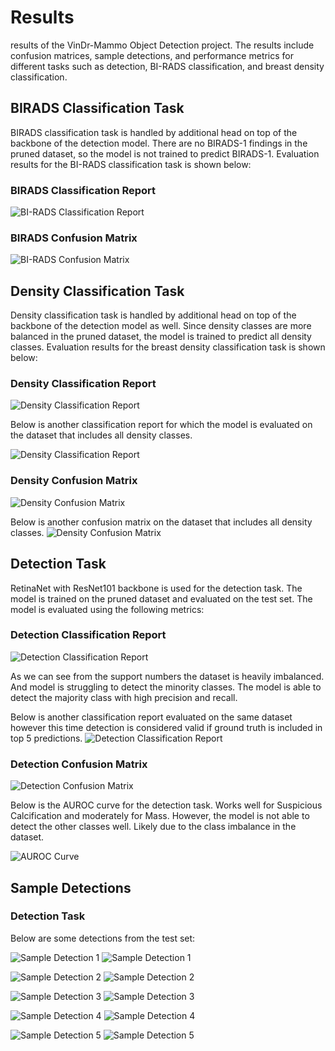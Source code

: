 # Results

results of the VinDr-Mammo Object Detection project. The results include confusion matrices, sample detections, and performance metrics for different tasks such as detection, BI-RADS classification, and breast density classification.



## BIRADS Classification Task
BIRADS classification task is handled by additional head on top of the backbone of the detection model. There are no BIRADS-1 findings in the pruned dataset, so the model is not trained to predict BIRADS-1. Evaluation results for the BI-RADS classification task is shown below:

### BIRADS Classification Report
![BI-RADS Classification Report](images/birads_report.png)


### BIRADS Confusion Matrix
![BI-RADS Confusion Matrix](images/birads_matrix.png)

## Density Classification Task
Density classification task is handled by additional head on top of the backbone of the detection model as well. Since density classes are more balanced in the pruned dataset, the model is trained to predict all density classes. Evaluation results for the breast density classification task is shown below:

### Density Classification Report
![Density Classification Report](images/density_report.png)

Below is another classification report for which the model is evaluated on the dataset that includes all density classes.

![Density Classification Report](images/density_report_whole.png)

### Density Confusion Matrix
![Density Confusion Matrix](images/density_matrix.png)

Below is another confusion matrix on the dataset that includes all density classes.
![Density Confusion Matrix](images/density_matrix_whole.png)



## Detection Task
RetinaNet with ResNet101 backbone is used for the detection task. The model is trained on the pruned dataset and evaluated on the test set. The model is evaluated using the following metrics:

### Detection Classification Report
![Detection Classification Report](images/findings_report.png)

As we can see from the support numbers the dataset is heavily imbalanced. And model is struggling to detect the minority classes. The model is able to detect the majority class with high precision and recall.

Below is another classification report evaluated on the same dataset however this time detection is considered valid if ground truth is included in top 5 predictions.
![Detection Classification Report](images/top_5_findings_report.png)

### Detection Confusion Matrix
![Detection Confusion Matrix](images/findings_matrix.png)

Below is the AUROC curve for the detection task. Works well for Suspicious Calcification and moderately for Mass. However, the model is not able to detect the other classes well. Likely due to the class imbalance in the dataset.

![AUROC Curve](images/AUROC_findings.png)

## Sample Detections

### Detection Task
Below are some detections from the test set:

![Sample Detection 1](images/250.png)
![Sample Detection 1](images/250_gt.png)


![Sample Detection 2](images/120.png)
![Sample Detection 2](images/120_gt.png)


![Sample Detection 3](images/60_3.png)
![Sample Detection 3](images/60_gt.png)


![Sample Detection 4](images/15.png)
![Sample Detection 4](images/15_gt.png)


![Sample Detection 5](images/8.png)
![Sample Detection 5](images/8_gt.png)
